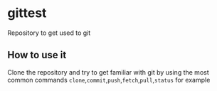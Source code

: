 # gittest
Repository to get used to git

## How to use it

Clone the repository and try to get familiar with git by using the most common commands ```clone```,```commit```,```push```,```fetch```,```pull```,```status``` for example
